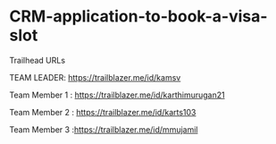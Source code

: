 # CRM-application-to-book-a-visa-slot 

Trailhead URLs 

 TEAM LEADER: https://trailblazer.me/id/kamsv

 Team Member 1 : https://trailblazer.me/id/karthimurugan21

 Team Member 2 : https://trailblazer.me/id/karts103

 Team Member 3 :https://trailblazer.me/id/mmujamil
